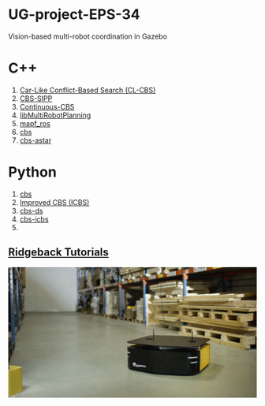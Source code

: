 # UG-project-EPS-34
Vision-based multi-robot coordination in Gazebo


# C++
1. [Car-Like Conflict-Based Search (CL-CBS)](https://github.com/APRIL-ZJU/CL-CBS/tree/main)
2. [CBS-SIPP](https://github.com/PathPlanning/CBS-SIPP)
3. [Continuous-CBS](https://github.com/PathPlanning/Continuous-CBS)
4. [libMultiRobotPlanning](https://github.com/whoenig/libMultiRobotPlanning)
5. [mapf_ros](https://github.com/speedzjy/mapf_ros/blob/main/README.md)
6. [cbs](https://github.com/enginbaglayici/ConflictBasedSearch)
7. [cbs-astar](https://github.com/yangda75/naiveMAPF)

# Python
1. [cbs](https://github.com/GavinPHR/Multi-Agent-Path-Finding)
2. [Improved CBS (ICBS)](https://github.com/gloriyo/MAPF-ICBS)
3. [cbs-ds](https://github.com/nicofretti/MAPF)
4. [cbs-icbs](https://github.com/Stepan-Makarenko/Multi-agent-pathfinding-CBS-ICBS)
5. 


## [Ridgeback Tutorials](https://clearpathrobotics.com/assets/guides/melodic/ridgeback/index.html)
![Ridgeback](https://github.com/Shuteng-0608/UG-project-EPS-34/blob/main/pictures/ridgeback_banner.png)


